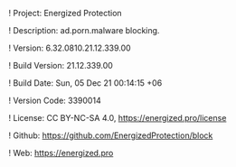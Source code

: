 ! Project: Energized Protection

! Description: ad.porn.malware blocking.

! Version: 6.32.0810.21.12.339.00

! Build Version: 21.12.339.00

! Build Date: Sun, 05 Dec 21 00:14:15 +06

! Version Code: 3390014

! License: CC BY-NC-SA 4.0, https://energized.pro/license

! Github: https://github.com/EnergizedProtection/block

! Web: https://energized.pro
